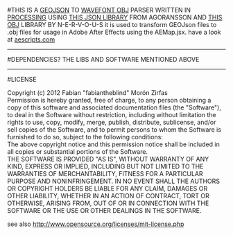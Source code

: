 
#THIS IS A <a href="http://www.geojson.org/">GEOJSON</a> TO <a href="http://en.wikipedia.org/wiki/Wavefront_.obj_file">WAVEFONT OBJ</a> PARSER WRITTEN IN <a href="http://processing.org/">PROCESSING</a> USING <a href="https://github.com/agoransson/JSON-processing">THIS JSON LIBRARY</a> FROM AGORANSSON AND <a href="http://n-e-r-v-o-u-s.com/tools/obj.php">THIS OBJ</a> LIBRARY BY N-E-R-V-O-U-S
it is used to transform GEOJson files to .obj files for usage in Adobe After Effects using the AEMap.jsx. have a look at <a href="http://aescripts.com/aemap/">aescripts.com</a>

-------------------------------------
#DEPENDENCIES? THE LIBS AND SOFTWARE MENTIONED ABOVE

-------------------------------------
#LICENSE

Copyright (c)  2012 Fabian "fabiantheblind" Morón Zirfas  
Permission is hereby granted, free of charge, to any person obtaining a copy of this software and associated documentation files (the "Software"), to deal in the Software without restriction, including without limitation the rights to use, copy, modify,  merge, publish, distribute, sublicense, and/or sell copies of the Software, and to permit persons to whom the Software is furnished to do so, subject to the following 
conditions:  
The above copyright notice and this permission notice shall be included in all copies  or substantial portions of the Software.  
THE SOFTWARE IS PROVIDED "AS IS", WITHOUT WARRANTY OF ANY KIND, EXPRESS OR IMPLIED, INCLUDING BUT NOT LIMITED TO THE WARRANTIES OF MERCHANTABILITY, FITNESS FOR A PARTICULAR PURPOSE AND NONINFRINGEMENT. IN NO EVENT SHALL THE AUTHORS OR COPYRIGHT HOLDERS BE LIABLE FOR ANY CLAIM, DAMAGES OR OTHER LIABILITY, WHETHER IN AN ACTION OF CONTRACT, TORT OR OTHERWISE, ARISING FROM, OUT OF OR IN CONNECTION WITH THE SOFTWARE OR THE USE OR OTHER DEALINGS IN THE SOFTWARE.  

see also http://www.opensource.org/licenses/mit-license.php  

